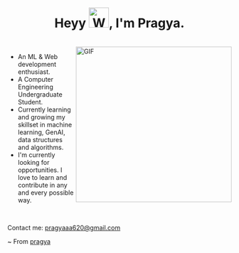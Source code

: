 <h1 align="center">Heyy <img src="https://raw.githubusercontent.com/nixin72/nixin72/master/wave.gif" 
         alt="Waving hand animated gif"
         height="45"
         width="45" />, I'm Pragya.</h1>
<br />
<img 
  align="right" 
  alt="GIF" 
  src="https://media2.giphy.com/media/v1.Y2lkPTc5MGI3NjExbmpiZXd5b29rY3hveW9seG9iNHNrNXc2cXNieGZncHYwZWZmOHhsayZlcD12MV9pbnRlcm5hbF9naWZfYnlfaWQmY3Q9Zw/CuuSHzuc0O166MRfjt/giphy.gif" 
  width="350" 
/>

- An ML & Web development enthusiast.
- A Computer Engineering Undergraduate Student. 
- Currently learning and growing my skillset in machine learning, GenAI, data structures and algorithms.
- I'm currently looking for opportunities. I love to learn and contribute in any and every possible way.




<br/>
 <p>Contact me: <a href="mailto:pragyaaa620@gmail.com">pragyaaa620@gmail.com</a></p>




~ From [pragya](https://github.com/pragya1204)

<!---
pragya1204/pragya1204 is a ✨ special ✨ repository because its `README.md` (this file) appears on your GitHub profile.
You can click the Preview link to take a look at your changes.
--->
